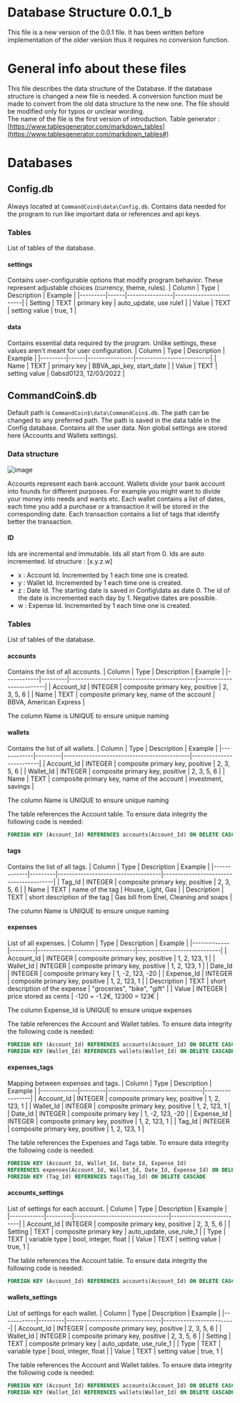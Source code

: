 # Database Structure 0.0.1_b
This file is a new version of the 0.0.1 file.
It has been written before implementation of the older version thus it requires no conversion function. 

# General info about these files
This file describes the data structure of the Database.
If the database structure is changed a new file is needed.
A conversion function must be made to convert from the old data structure to the new one.
The file should be modified only for typos or unclear wording.  
The name of the file is the first version of introduction.
Table generator : [https://www.tablesgenerator.com/markdown_tables](https://www.tablesgenerator.com/markdown_tables#)

# Databases
## Config.db
Always located at `CommandCoin$\data\Config.db`.
Contains data needed for the program to run like important data or references and api keys.

### Tables
List of tables of the database.

#### settings 
Contains user-configurable options that modify program behavior.
These represent adjustable choices (currency, theme, rules).
| Column  | Type | Description    | Example                |
|---------|------|----------------|------------------------|
| Setting | TEXT | primary key    | auto_update, use rule1 |
| Value   | TEXT | setting value  | true, 1                |

#### data
Contains essential data required by the program.
Unlike settings, these values aren't meant for user configuration.
| Column  | Type | Description    | Example                  |
|---------|------|----------------|--------------------------|
| Name    | TEXT | primary key    | BBVA_api_key, start_date |
| Value   | TEXT | setting value  | 0absd0123, 12/03/2022    |

## CommandCoin$.db
Default path is `CommandCoin$\data\CommandCoin$.db`.
The path can be changed to any preferred path.
The path is saved in the data table in the Config database. 
Contains all the user data.
Non global settings are stored here (Accounts and Wallets settings). 

### Data structure
![image](Images/Database_Structure_0.0.1_b.png)

Accounts represent each bank account.
Wallets divide your bank account into founds for different purposes.
For example you might want to divide your money into needs and wants etc. 
Each wallet contains a list of dates, each time you add a purchase or a transaction it will be stored in the corresponding date.
Each transaction contains a list of tags that identify better the transaction. 

#### ID
Ids are incremental and immutable.
Ids all start from 0.
Ids are auto incremented. 
Id structure : [x.y.z.w]
- x : Account Id.
Incremented by 1 each time one is created.
- y : Wallet Id.
Incremented by 1 each time one is created.
- z : Date Id.
The starting date is saved in Config\data as date 0.
The id of the date is incremented each day by 1. 
Negative dates are possible.
- w : Expense Id.
Incremented by 1 each time one is created.

### Tables
List of tables of the database.

#### accounts
Contains the list of all accounts.
| Column     | Type    | Description                                | Example                 |
|------------|---------|--------------------------------------------|-------------------------|
| Account_Id | INTEGER | composite primary key, positive            | 2, 3, 5, 6              |
| Name       | TEXT    | composite primary key, name of the account | BBVA, American Express  |

The column Name is UNIQUE to ensure unique naming

#### wallets
Contains the list of all wallets.
| Column     | Type    | Description                                | Example                 |
|------------|---------|--------------------------------------------|-------------------------|
| Account_Id | INTEGER | composite primary key, positive            | 2, 3, 5, 6              |
| Wallet_Id  | INTEGER | composite primary key, positive            | 2, 3, 5, 6              |
| Name       | TEXT    | composite primary key, name of the account | investment, savings     |

The column Name is UNIQUE to ensure unique naming

The table references the Account table.
To ensure data integrity the following code is needed:
``` sql
FOREIGN KEY (Account_Id) REFERENCES accounts(Account_Id) ON DELETE CASCADE
```

#### tags
Contains the list of all tags.
| Column      | Type    | Description                        | Example                                |
|-------------|---------|------------------------------------|----------------------------------------|
| Tag_Id      | INTEGER | composite primary key, positive    | 2, 3, 5, 6                             |
| Name        | TEXT    | name of the tag                    | House, Light, Gas                      |
| Description | TEXT    | short description of the tag       | Gas bill from Enel, Cleaning and soaps |

The column Name is UNIQUE to ensure unique naming

#### expenses
List of all expenses.
| Column      | Type    | Description                      | Example                     |
|-------------|---------|----------------------------------|-----------------------------|
| Account_Id  | INTEGER | composite primary key, positive  | 1, 2, 123, 1                |
| Wallet_Id   | INTEGER | composite primary key, positive  | 1, 2, 123, 1                |
| Date_Id     | INTEGER | composite primary key            | 1, -2, 123, -20             |
| Expense_Id  | INTEGER | composite primary key, positive  | 1, 2, 123, 1                |
| Description | TEXT    | short description of the expense | "groceries", "bike", "gift" |
| Value       | INTEGER | price stored as cents            | -120 = -1.2€, 12300 = 123€  |

The column Expense_Id  is UNIQUE to ensure unique expenses

The table references the Account and Wallet tables.
To ensure data integrity the following code is needed:
``` sql
FOREIGN KEY (Account_Id) REFERENCES accounts(Account_Id) ON DELETE CASCADE
FOREIGN KEY (Wallet_Id) REFERENCES wallets(Wallet_Id) ON DELETE CASCADE
```

#### expenses_tags
Mapping between expenses and tags.
| Column      | Type    | Description                     | Example         |
|-------------|---------|---------------------------------|-----------------|
| Account_Id  | INTEGER | composite primary key, positive | 1, 2, 123, 1    |
| Wallet_Id   | INTEGER | composite primary key, positive | 1, 2, 123, 1    |
| Date_Id     | INTEGER | composite primary key           | 1, -2, 123, -20 |
| Expense_Id  | INTEGER | composite primary key, positive | 1, 2, 123, 1    |
| Tag_Id      | INTEGER | composite primary key, positive | 1, 2, 123, 1    |

The table references the Expenses and Tags table.
To ensure data integrity the following code is needed:
``` sql
FOREIGN KEY (Account_Id, Wallet_Id, Date_Id, Expense_Id) 
REFERENCES expenses(Account_Id, Wallet_Id, Date_Id, Expense_Id) ON DELETE CASCADE
FOREIGN KEY (Tag_Id) REFERENCES tags(Tag_Id) ON DELETE CASCADE
``` 

#### accounts_settings
List of settings for each account.
| Column     | Type    | Description                     | Example                 |
|------------|---------|---------------------------------|-------------------------|
| Account_Id | INTEGER | composite primary key, positive | 2, 3, 5, 6              |
| Setting    | TEXT    | composite primary key           | auto_update, use_rule_1 |
| Type       | TEXT    | variable type                   | bool, integer, float    |
| Value      | TEXT    | setting value                   | true, 1                 |

The table references the Account table.
To ensure data integrity the following code is needed:
``` sql
FOREIGN KEY (Account_Id) REFERENCES accounts(Account_Id) ON DELETE CASCADE
```

#### wallets_settings
List of settings for each wallet.
| Column     | Type    | Description                     | Example                 |
|------------|---------|---------------------------------|-------------------------|
| Account_Id | INTEGER | composite primary key, positive | 2, 3, 5, 6              |
| Wallet_Id  | INTEGER | composite primary key, positive | 2, 3, 5, 6              |
| Setting    | TEXT    | composite primary key           | auto_update, use_rule_1 |
| Type       | TEXT    | variable type                   | bool, integer, float    |
| Value      | TEXT    | setting value                   | true, 1                 |

The table references the Account and Wallet tables.
To ensure data integrity the following code is needed:
``` sql
FOREIGN KEY (Account_Id) REFERENCES accounts(Account_Id) ON DELETE CASCADE
FOREIGN KEY (Wallet_Id) REFERENCES wallets(Wallet_Id) ON DELETE CASCADE
```
